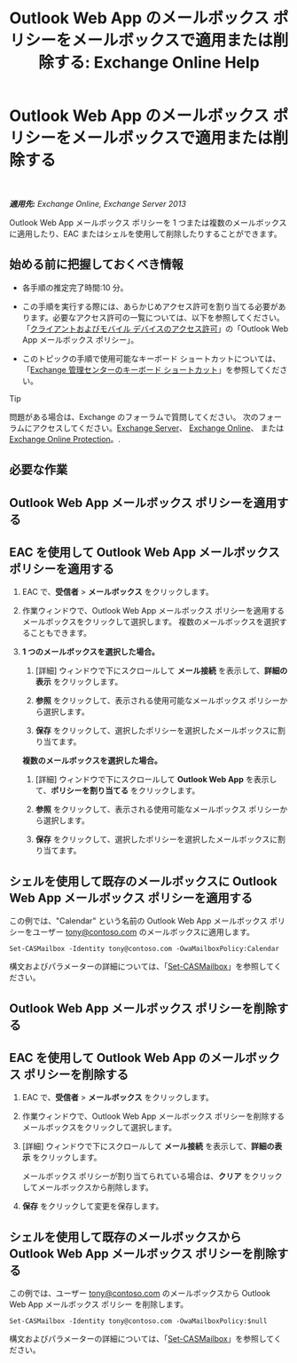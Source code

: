 ﻿---
title: 'Outlook Web App のメールボックス ポリシーをメールボックスで適用または削除する: Exchange Online Help'
TOCTitle: Outlook Web App のメールボックス ポリシーをメールボックスで適用または削除する
ms:assetid: 51d8e269-b0d5-4bc7-9b3d-0460871e54fa
ms:mtpsurl: https://technet.microsoft.com/ja-jp/library/Dd876884(v=EXCHG.150)
ms:contentKeyID: 49896248
ms.date: 05/22/2018
mtps_version: v=EXCHG.150
ms.translationtype: HT
---

# Outlook Web App のメールボックス ポリシーをメールボックスで適用または削除する

 

_**適用先:** Exchange Online, Exchange Server 2013_

Outlook Web App メールボックス ポリシーを 1 つまたは複数のメールボックスに適用したり、EAC またはシェルを使用して削除したりすることができます。

## 始める前に把握しておくべき情報

  - 各手順の推定完了時間:10 分。

  - この手順を実行する際には、あらかじめアクセス許可を割り当てる必要があります。必要なアクセス許可の一覧については、以下を参照してください。「[クライアントおよびモバイル デバイスのアクセス許可](clients-and-mobile-devices-permissions-exchange-2013-help.md)」の「Outlook Web App メールボックス ポリシー」。

  - このトピックの手順で使用可能なキーボード ショートカットについては、「[Exchange 管理センターのキーボード ショートカット](keyboard-shortcuts-in-the-exchange-admin-center-exchange-online-protection-help.md)」を参照してください。


> [!TIP]
> 問題がある場合は、Exchange のフォーラムで質問してください。 次のフォーラムにアクセスしてください。<A href="https://go.microsoft.com/fwlink/p/?linkid=60612">Exchange Server</A>、 <A href="https://go.microsoft.com/fwlink/p/?linkid=267542">Exchange Online</A>、 または <A href="https://go.microsoft.com/fwlink/p/?linkid=285351">Exchange Online Protection</A>。.



## 必要な作業

## Outlook Web App メールボックス ポリシーを適用する

## EAC を使用して Outlook Web App メールボックス ポリシーを適用する

1.  EAC で、<strong>受信者</strong> \> <strong>メールボックス</strong> をクリックします。

2.  作業ウィンドウで、Outlook Web App メールボックス ポリシーを適用するメールボックスをクリックして選択します。 複数のメールボックスを選択することもできます。

3.  **1 つのメールボックスを選択した場合。**
    
    1.  \[詳細\] ウィンドウで下にスクロールして <strong>メール接続</strong> を表示して、<strong>詳細の表示</strong> をクリックします。
    
    2.  <strong>参照</strong> をクリックして、表示される使用可能なメールボックス ポリシーから選択します。
    
    3.  <strong>保存</strong> をクリックして、選択したポリシーを選択したメールボックスに割り当てます。
    
    **複数のメールボックスを選択した場合。**
    
    1.  \[詳細\] ウィンドウで下にスクロールして <strong>Outlook Web App</strong> を表示して、<strong>ポリシーを割り当てる</strong> をクリックします。
    
    2.  <strong>参照</strong> をクリックして、表示される使用可能なメールボックス ポリシーから選択します。
    
    3.  <strong>保存</strong> をクリックして、選択したポリシーを選択したメールボックスに割り当てます。

## シェルを使用して既存のメールボックスに Outlook Web App メールボックス ポリシーを適用する

この例では、"Calendar" という名前の Outlook Web App メールボックス ポリシーをユーザー tony@contoso.com のメールボックスに適用します。

    Set-CASMailbox -Identity tony@contoso.com -OwaMailboxPolicy:Calendar

構文およびパラメーターの詳細については、「[Set-CASMailbox](https://technet.microsoft.com/ja-jp/library/bb125264\(v=exchg.150\))」を参照してください。

## Outlook Web App メールボックス ポリシーを削除する

## EAC を使用して Outlook Web App のメールボックス ポリシーを削除する

1.  EAC で、<strong>受信者</strong> \> <strong>メールボックス</strong> をクリックします。

2.  作業ウィンドウで、Outlook Web App メールボックス ポリシーを削除するメールボックスをクリックして選択します。

3.  \[詳細\] ウィンドウで下にスクロールして <strong>メール接続</strong> を表示して、<strong>詳細の表示</strong> をクリックします。
    
    メールボックス ポリシーが割り当てられている場合は、<strong>クリア</strong> をクリックしてメールボックスから削除します。

4.  <strong>保存</strong> をクリックして変更を保存します。

## シェルを使用して既存のメールボックスから Outlook Web App メールボックス ポリシーを削除する

この例では、ユーザー tony@contoso.com のメールボックスから Outlook Web App メールボックス ポリシー を削除します。

    Set-CASMailbox -Identity tony@contoso.com -OwaMailboxPolicy:$null

構文およびパラメーターの詳細については、「[Set-CASMailbox](https://technet.microsoft.com/ja-jp/library/bb125264\(v=exchg.150\))」を参照してください。

